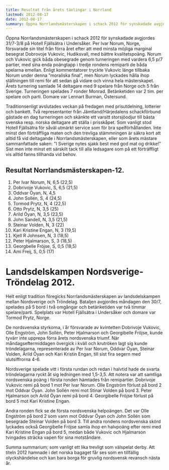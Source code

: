 ```yaml
---
title: Resultat från årets tävlingar i Norrland
lastmod: 2012-08-17
date: 2012-08-17
summary: Öppna Norrlandsmästerskapen i schack 2012 för synskadade avgjordes 31/7-3/8 på Hotell Fjällsätra i Undersåker. Samtidigt avgjordes också den årliga landskampen mellan Nordsverige och Tröndelag. Efter några dagars trevlig samvaro och schackspelande hamnade titlarna i Norge i år. Dags att vässa spjuten inför 2013! Läs mer om årets tävlingar i Norrland
---
```


Öppna Norrlandsmästerskapen i schack 2012 för synskadade avgjordes 31/7-3/8 på Hotell Fjällsätra i Undersåker. Per Ivar Norum, Norge, försvarade sin titel från förra året efter att med minsta möjliga marginal besegrat Dobrovoje Vukovic, Hudiksvall, med bättre kvalitetspoäng. Norum och Vukovic gick båda obesegrade genom turneringen med vardera 6,5 p/7 partier, med sina enda poängtapp i tredje rondens remiparti de båda spelarna emellan. Enligt kommentatorer tryckte Vukovic länge tillbaka Norum under denna ”moraliska final”, men Norum lyckades hålla ihop ställningen till remi för att sedan gå vidare och vinna hela mästerskapet. Årets turnering samlade 14 deltagare med 9 spelare från Norge och 5 från Sverige. Turneringen spelades 7 ronder Monrad. Betänketiden var 2 tim. per spelare och parti. Domare var Lennart Burman, Östersund.

Traditionsenligt avslutades veckan på fredagen med prisutdelning, lotterier och bankett. Två representanter från Jämtland/Härjedalens schackförbund gästade en dag turneringen och skänkte ett varsitt storsjöodjur till bästa svenska resp. norska deltagare att ställa i prisskåpet. Som vanligt stod Hotell Fjällsätra för såväl utmärkt service som för bra spelförhållanden. Inte minst den förträffliga maten och den trevliga stämmningen är säkra kort att alltid få vid deltagande i Norrlandsmästerskapen, eller som årets mästare sammanfattade saken: ”I Sverige nytes sjakk best med god mat og drikke!” Sist men inte minst ett särskilt tack till alla ledsagare som på ett förträffligt vis alltid fanns tillhanda vid behov.

Resultat Norrlandsmästerskapen-12.
----------

1. Per Ivar Norum, N, 6,5 (22,5)
2. Dobrivoje Vukovic, S, 6,5 (21,5)
3. Oddvar Öyan, N, 4,5
4. John Sollén, S, 4 (24,5)
5. Tormod Prytz, N, 4 (22,5)
6. Otto Prytz, N, 3,5 (25)
7. Arild Öyan, N, 3,5 (23,5)
8. John Sandell, N, 3,5 (21,5)
9. Steinar Volden, N, 3 (22)
10. Kari Kristine Engan, N, 3 (19,5)
11. Kjell R Johnsen, N, 3 (18,5)
12. Peter Hjalmarson, S, 3 (18,5)
13. Georgbelle Fröjse, S, 0,5 (18,5)
14. Ami Freij, S, 0,5 (17)

Landsdelskampen Nordsverige-Tröndelag 2012.
==========

Helt enligt tradition föregicks Norrlandsmästerskapen av landsdelskampen mellan Nordsverige och Tröndelag. Bataljen avgjordes måndagen den 30/7, spelades på 5 bord i två omgångar och betänketiden var två timmar spelare/parti. Spelplats var Hotell Fjällsätra i Undersåker och domare var Tormod Prytz, Norge.

De nordsvenska styrkorna, i år försvarade av kvintetten Dobrivoje Vukovic, Olle Engström, John Sollén, Peter Hjalmarson och Georgibelle Fröjse, kunde tyvärr inte upprepa förra årets nordsvenska triumf. När måndagseftermiddagen övergick i kväll och krutröken lagt sig kunde tröndelagarna, representerade av Per Ivar Norum, Oddvar Öyan, Steinar Volden, Arild Öyan och Kari Kristin Engan, till sist fira segern med slutsiffrorna 4-6.

Nordsverige spelade vitt i första rundan och redan i halvtid hade de svarta tröndelagarna ryckt åt sig ledningen med 1,5-3,5. Att notera var att samtliga nordsvenska poäng i första ronden hämtades från remipartier. Dobrivoje Vukovic remi på bord 1 mot Per Ivar Norum. Olle Engström förlust på bord 2 mot Oddvar Öyan. John Sollén remi mot Stinar Volden på bord 3. Peter Hjalmarson och Arild Öyan remi på bord 4. Georgibelle Fröjse förlust på bord 5 mot Kari Kristine Engan.

Andra ronden fick se de första nordsvenska helpoängen. Det var Olle Engström på bord 2 som vann mot Oddvar Öyan och John Sollén som besegrade Steinar Volden på bord 3. Till andra rondens nordsvenska skörd lyckades också Georgibelle Fröjse samla ihop en halvpoäng efter remi med Kari Kristine Engan på bord 5, medan både Vukovic och Hjalmarson tvingades sträcka vapen för sina motståndare.

Summa summarium; som vanligt ett lika trevligt som välspelat derby. Att titeln 2012 hamnade i det norska bagaget får ses som en tillfällig olyckshändelse och kan bara borga för gruvlig nordsvensk revansch nästa år.